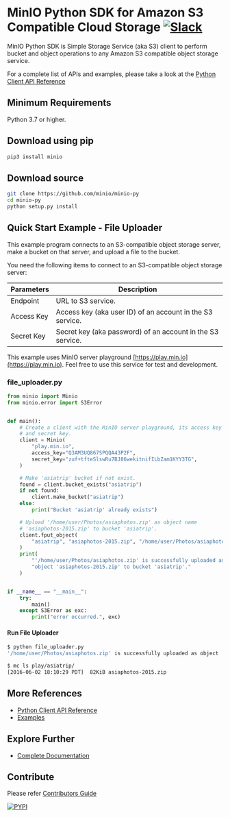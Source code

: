 # MinIO Python SDK for Amazon S3 Compatible Cloud Storage [![Slack](https://slack.min.io/slack?type=svg)](https://slack.min.io)

MinIO Python SDK is Simple Storage Service (aka S3) client to perform bucket and object operations to any Amazon S3 compatible object storage service.

For a complete list of APIs and examples, please take a look at the [Python Client API Reference](https://docs.min.io/docs/python-client-api-reference)

## Minimum Requirements
Python 3.7 or higher.

## Download using pip

```sh
pip3 install minio
```

## Download source

```sh
git clone https://github.com/minio/minio-py
cd minio-py
python setup.py install
```

## Quick Start Example - File Uploader
This example program connects to an S3-compatible object storage server, make a bucket on that server, and upload a file to the bucket.

You need the following items to connect to an S3-compatible object storage server:

| Parameters | Description                                                |
|------------|------------------------------------------------------------|
| Endpoint   | URL to S3 service.                                         |
| Access Key | Access key (aka user ID) of an account in the S3 service.  |
| Secret Key | Secret key (aka password) of an account in the S3 service. |

This example uses MinIO server playground [https://play.min.io](https://play.min.io). Feel free to use this service for test and development.

### file_uploader.py
```py
from minio import Minio
from minio.error import S3Error


def main():
    # Create a client with the MinIO server playground, its access key
    # and secret key.
    client = Minio(
        "play.min.io",
        access_key="Q3AM3UQ867SPQQA43P2F",
        secret_key="zuf+tfteSlswRu7BJ86wekitnifILbZam1KYY3TG",
    )

    # Make 'asiatrip' bucket if not exist.
    found = client.bucket_exists("asiatrip")
    if not found:
        client.make_bucket("asiatrip")
    else:
        print("Bucket 'asiatrip' already exists")

    # Upload '/home/user/Photos/asiaphotos.zip' as object name
    # 'asiaphotos-2015.zip' to bucket 'asiatrip'.
    client.fput_object(
        "asiatrip", "asiaphotos-2015.zip", "/home/user/Photos/asiaphotos.zip",
    )
    print(
        "'/home/user/Photos/asiaphotos.zip' is successfully uploaded as "
        "object 'asiaphotos-2015.zip' to bucket 'asiatrip'."
    )


if __name__ == "__main__":
    try:
        main()
    except S3Error as exc:
        print("error occurred.", exc)
```

#### Run File Uploader
```sh
$ python file_uploader.py
'/home/user/Photos/asiaphotos.zip' is successfully uploaded as object 'asiaphotos-2015.zip' to bucket 'asiatrip'.

$ mc ls play/asiatrip/
[2016-06-02 18:10:29 PDT]  82KiB asiaphotos-2015.zip
```

## More References
* [Python Client API Reference](https://docs.min.io/docs/python-client-api-reference)
* [Examples](https://github.com/minio/minio-py/tree/release/examples)

## Explore Further
* [Complete Documentation](https://docs.min.io)

## Contribute
Please refer [Contributors Guide](https://github.com/minio/minio-py/blob/release/CONTRIBUTING.md)

[![PYPI](https://img.shields.io/pypi/v/minio.svg)](https://pypi.python.org/pypi/minio)
